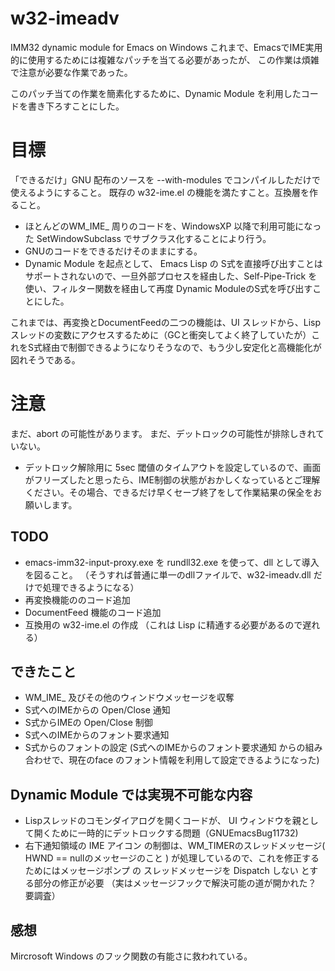 # w32-imeadv
IMM32 dynamic module for Emacs on Windows
これまで、EmacsでIME実用的に使用するためには複雑なパッチを当てる必要があったが、
この作業は煩雑で注意が必要な作業であった。

このパッチ当ての作業を簡素化するために、Dynamic Module を利用したコードを書き下ろすことにした。

# 目標
「できるだけ」GNU 配布のソースを --with-modules でコンパイルしただけで使えるようにすること。
既存の w32-ime.el の機能を満たすこと。互換層を作ること。

- ほとんどのWM_IME_ 周りのコードを、WindowsXP 以降で利用可能になった SetWindowSubclass でサブクラス化することにより行う。
- GNUのコードをできるだけそのままにする。
- Dynamic Module を起点として、 Emacs Lisp の S式を直接呼び出すことはサポートされないので、一旦外部プロセスを経由した、Self-Pipe-Trick を使い、フィルター関数を経由して再度 Dynamic ModuleのS式を呼び出すことにした。

 これまでは、再変換とDocumentFeedの二つの機能は、UI スレッドから、Lispスレッドの変数にアクセスするために（GCと衝突してよく終了していたが）これをS式経由で制御できるようになりそうなので、もう少し安定化と高機能化が図れそうである。

# 注意
まだ、abort の可能性があります。
まだ、デットロックの可能性が排除しきれていない。
- デットロック解除用に 5sec 閾値のタイムアウトを設定しているので、画面がフリーズしたと思ったら、IME制御の状態がおかしくなっているとご理解ください。その場合、できるだけ早くセーブ終了をして作業結果の保全をお願いします。

## TODO
- emacs-imm32-input-proxy.exe を rundll32.exe を使って、dll として導入を図ること。
（そうすれば普通に単一のdllファイルで、w32-imeadv.dll だけで処理できるようになる）
- 再変換機能ののコード追加
- DocumentFeed 機能のコード追加
- 互換用の w32-ime.el の作成 （これは Lisp に精通する必要があるので遅れる）

## できたこと
- WM_IME_ 及びその他のウィンドウメッセージを収奪
- S式へのIMEからの Open/Close 通知
- S式からIMEの Open/Close 制御
- S式へのIMEからのフォント要求通知
- S式からのフォントの設定 (S式へのIMEからのフォント要求通知 からの組み合わせで、現在のface のフォント情報を利用して設定できるようになった)

## Dynamic Module では実現不可能な内容
- Lispスレッドのコモンダイアログを開くコードが、 UI ウィンドウを親として開くために一時的にデットロックする問題（GNUEmacsBug11732)
- 右下通知領域の IME アイコン の制御は、WM_TIMERのスレッドメッセージ( HWND == nullのメッセージのこと ) が処理しているので、これを修正するためにはメッセージポンプ の スレッドメッセージを Dispatch しない とする部分の修正が必要 （実はメッセージフックで解決可能の道が開かれた？ 要調査）

## 感想
Mircrosoft Windows のフック関数の有能さに救われている。




